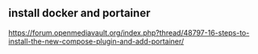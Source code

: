 ## install docker and portainer
https://forum.openmediavault.org/index.php?thread/48797-16-steps-to-install-the-new-compose-plugin-and-add-portainer/

